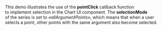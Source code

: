 This demo illustrates the use of&nbsp;the **pointClick** callback function to&nbsp;implement selection in&nbsp;the Chart UI component. The **selectionMode** of&nbsp;the series is&nbsp;set to _&laquo;allArgumentPoints&raquo;_, which means that when a&nbsp;user selects a&nbsp;point, other points with the same argument also become selected.